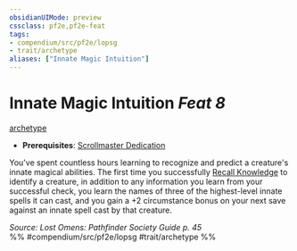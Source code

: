 ```yaml
---
obsidianUIMode: preview
cssclass: pf2e,pf2e-feat
tags:
- compendium/src/pf2e/lopsg
- trait/archetype
aliases: ["Innate Magic Intuition"]
---
```

# Innate Magic Intuition  *Feat 8*  
[archetype](../../Rules/traits/archetype.md)  

- **Prerequisites**: [Scrollmaster Dedication](scrollmaster-dedication-locg.md)

You've spent countless hours learning to recognize and predict a creature's innate magical abilities. The first time you successfully [Recall Knowledge](../../Rules/actions/recall-knowledge.md) to identify a creature, in addition to any information you learn from your successful check, you learn the names of three of the highest-level innate spells it can cast, and you gain a +2 circumstance bonus on your next save against an innate spell cast by that creature.

*Source: Lost Omens: Pathfinder Society Guide p. 45*  
%% #compendium/src/pf2e/lopsg #trait/archetype %%